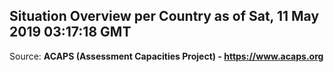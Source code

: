 ## Situation Overview per Country as of Sat, 11 May 2019 03:17:18 GMT

Source: **ACAPS (Assessment Capacities Project) - https://www.acaps.org**